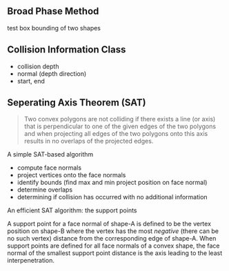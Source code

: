 ## Broad Phase Method 
test box bounding of two shapes

## Collision Information Class
- collision depth
- normal (depth direction)
- start, end

## Seperating Axis Theorem (SAT)

> Two convex polygons are not colliding if there exists a line (or axis) that is perpendicular to one of the given edges of the two polygons and when projecting all edges of the two polygons onto this axis results in no overlaps of the projected edges.

A simple SAT-based algorithm
- compute face normals
- project vertices onto the face normals
- identify bounds (find max and min project position on face normal)
- determine overlaps
- determining if collision has occurred with no additional information

An efficient SAT algorithm: the support points

A support point for a face normal of shape-A is defined to be the vertex position on shape-B where the vertex has the most *negative* (there can be no such vertex) distance from the corresponding edge of shape-A. When support points are defined for all face normals of a convex shape, the face normal of the smallest support point distance is the axis leading to the least interpenetration.
